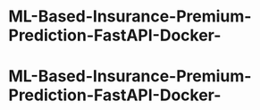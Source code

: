 # ML-Based-Insurance-Premium-Prediction-FastAPI-Docker-
# ML-Based-Insurance-Premium-Prediction-FastAPI-Docker-
